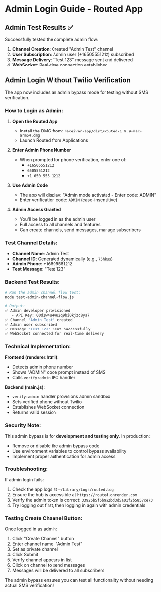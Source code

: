 # Admin Login Guide - Routed App

## Admin Test Results ✅

Successfully tested the complete admin flow:
1. **Channel Creation**: Created "Admin Test" channel
2. **User Subscription**: Admin user (+16505551212) subscribed
3. **Message Delivery**: "Test 123" message sent and delivered
4. **WebSocket**: Real-time connection established

## Admin Login Without Twilio Verification

The app now includes an admin bypass mode for testing without SMS verification.

### How to Login as Admin:

1. **Open the Routed App**
   - Install the DMG from: `receiver-app/dist/Routed-1.9.9-mac-arm64.dmg`
   - Launch Routed from Applications

2. **Enter Admin Phone Number**
   - When prompted for phone verification, enter one of:
     - `+16505551212`
     - `6505551212`
     - `+1 650 555 1212`

3. **Use Admin Code**
   - The app will display: "Admin mode activated - Enter code: ADMIN"
   - Enter verification code: `ADMIN` (case-insensitive)

4. **Admin Access Granted**
   - You'll be logged in as the admin user
   - Full access to all channels and features
   - Can create channels, send messages, manage subscribers

### Test Channel Details:
- **Channel Name**: Admin Test
- **Channel ID**: Generated dynamically (e.g., `75hkus`)
- **Admin Phone**: +16505551212
- **Test Message**: "Test 123"

### Backend Test Results:
```bash
# Run the admin channel flow test:
node test-admin-channel-flow.js

# Output:
✅ Admin developer provisioned
   - API Key: 00d1w4u44u2q9bi0kjzc8ys7
✅ Channel "Admin Test" created
✅ Admin user subscribed
✅ Message "Test 123" sent successfully
✅ WebSocket connected for real-time delivery
```

### Technical Implementation:

**Frontend (renderer.html)**:
- Detects admin phone number
- Shows "ADMIN" code prompt instead of SMS
- Calls `verify:admin` IPC handler

**Backend (main.js)**:
- `verify:admin` handler provisions admin sandbox
- Sets verified phone without Twilio
- Establishes WebSocket connection
- Returns valid session

### Security Note:
This admin bypass is for **development and testing only**. In production:
- Remove or disable the admin bypass code
- Use environment variables to control bypass availability
- Implement proper authentication for admin access

### Troubleshooting:

If admin login fails:
1. Check the app logs at `~/Library/Logs/routed.log`
2. Ensure the hub is accessible at `https://routed.onrender.com`
3. Verify the admin token is correct: `33925b5f5b9a2bd3d5a01f2b5857ce73`
4. Try logging out first, then logging in again with admin credentials

### Testing Create Channel Button:

Once logged in as admin:
1. Click "Create Channel" button
2. Enter channel name: "Admin Test"
3. Set as private channel
4. Click Submit
5. Verify channel appears in list
6. Click on channel to send messages
7. Messages will be delivered to all subscribers

The admin bypass ensures you can test all functionality without needing actual SMS verification!